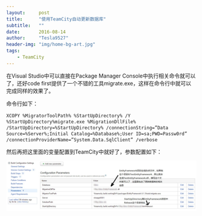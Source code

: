 ```yaml
---
layout:     post
title:      "使用TeamCity自动更新数据库"
subtitle:   ""
date:       2016-08-14
author:     "Tesla9527"
header-img: "img/home-bg-art.jpg"
tags:
    - TeamCity
---
```


在Visual Studio中可以直接在Package Manager Console中执行相关命令就可以了，还好code first提供了一个不错的工具migrate.exe，这样在命令行中就可以完成同样的效果了。

命令行如下：
```
XCOPY %MigratorToolPath% %StartUpDirectory% /Y
%StartUpDirectory%migrate.exe %MigrationDllFile% /StartUpDirectory=%StartUpDirectory% /connectionString=”Data Source=%Server%;Initial Catalog=%Database%;User ID=sa;PWD=Passw0rd” /connectionProviderName=”System.Data.SqlClient” /verbose
```

然后再把这里面的变量配置到TeamCity中就好了，参数配置如下：

![img](/img/in-post/teamcity11.jpg)
